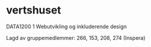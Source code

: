 # vertshuset
DATA1200 1 Webutvikling og inkluderende design

Lagd av gruppemedlemmer: 266, 153, 208, 274 (Inspera)
